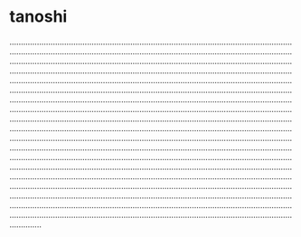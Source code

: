 # tanoshi
..................................................................................................................................................................................................................................................................................................................................................................................................................................................................................................................................................................................................................................................................................................................................................................................................................................................................................................................................................................................................................................................................................................................................................................................................................................................................................................................................................................................................................................................................................................................................................................................................................................................................................................................................................................................................................................................................................................................................................................................................................................................................................................................................................................................................................................................................................................................................................................................................................................................................